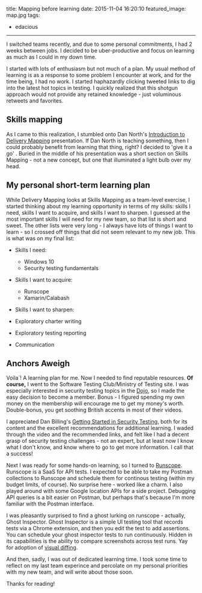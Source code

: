 title: Mapping before learning
date: 2015-11-04 16:20:10
featured_image: map.jpg
tags:
  - edacious
---


I switched teams recently, and due to some personal commitments, I had 2 weeks between jobs.  I decided to be uber-productive and focus on learning as much as I could in my down time.

I started with lots of enthusiasm but not much of a plan. My usual method of learning is as a response to some problem I encounter at work, and for the time being, I had no work.  I started haphazardly clicking tweeted links to dig into the latest hot topics in testing.  I quickly realized that this shotgun approach would not provide any retained knowledge - just voluminous retweets and favorites.

## Skills mapping

As I came to this realization, I stumbled onto Dan North's [Introduction to Delivery Mapping](https://skillsmatter.com/skillscasts/5641-introducing-delivery-mapping) presentation.  If Dan North is teaching something, then I could probably benefit from learning that thing, right?  I decided to 'give it a go' <insert British accent>.  Buried in the middle of his presentation was a short section on Skills Mapping - not a new concept, but one that illuminated a light bulb over my head. 


## My personal short-term learning plan

While Delivery Mapping looks at Skills Mapping as a team-level exercise, I started thinking about my learning opportunity in terms of my skills:  skills I need, skills I want to acquire, and skills I want to sharpen.  I guessed at the most important skills I will need for my new team, so that list is short and sweet.  The other lists were very long - I always have lots of things I want to learn - so I crossed off things that did not seem relevant to my new job. This is what was on my final list: 

* Skills I need:
  * Windows 10
  * Security testing fundamentals

* Skills I want to acquire:
  * Runscope
  * Xamarin/Calabash

* Skills I want to sharpen:
 * Exploratory charter writing
 * Exploratory testing reporting
 * Communication

## Anchors Aweigh

Voila`!  A learning plan for me.  Now I needed to find reputable resources.  **Of course,** I went to the Software Testing Club/Ministry of Testing site. I was especially interested in security testing topics in the [Dojo](https://dojo.ministryoftesting.com/), so I made the easy decision to become a member.  Bonus - I figured spending my own money on the membership will encourage me to get my money's worth. Double-bonus, you get soothing British accents in most of their videos.  

I appreciated Dan Billing's [Getting Started in Security Testing](https://dojo.ministryoftesting.com/lessons/getting-started-in-security-testing-with-dan-billing), both for its content and the excellent recommendations for additional learning.  I waded through the video and the recommended links, and felt like I had a decent grasp of security testing challenges - not an expert, but at least now I know what I don't know, and know where to go to get more information.  I call that a success!

Next I was ready for some hands-on learning, so I turned to [Runscope](https://www.runscope.com/).  Runscope is a SaaS for API tests. I expected to be able to take my Postman collections to Runscope and schedule them for continous testing (within my budget limits, of course). No surprise here - worked like a charm. I also played around with some Google location APIs for a side project.  Debugging API queries is a bit easier on Postman, but perhaps that's because I'm more familiar with the Postman interface.

I was pleasantly surprised to find a ghost lurking on runscope - actually, Ghost Inspector.  Ghost Inspector is a simple UI testing tool that records tests via a Chrome extension, and then you edit the test to add assertions.  You can schedule your ghost inspector tests to run continuously. Hidden in its capabilities is the ability to compare screenshots across test runs. Yay for adoption of [visual diffing](http://www.testacious.com/2015/09/27/visual-regression-testing/).

And then, sadly, I was out of dedicated learning time.  I took some time to reflect on my last team experince and  percolate on my personal priorities with my new team, and will write about those soon.

Thanks for reading!